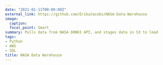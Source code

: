 ```yaml
---
date: "2021-01-11T00:00:00Z"
external_link: https://github.com/ErikaJacobs/NASA-Data-Warehouse
image:
  caption: 
  focal_point: Smart
summary: Pulls data from NASA DONKI API, and stages data in S3 to load to Redshift using boto3
tags:
- Python
- AWS
- SQL
title: NASA Data Warehouse
---
```

